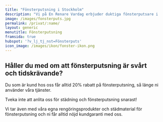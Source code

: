 ```yaml
---
title: "Fönsterputsning i Stockholm"
description: "Vi på En Renare Vardag erbjuder duktiga fönsterputsare i Storstockholm som kan göra jobbet åt er."
image: /images/fonsterputs.jpg
permalink: /privat/:name/
layout: generic
menutitle: Fönsterputsning
framsida: true
hubspot: '?v_lj_tj_nst=Fönsterputs'
icon_image: /images/ikon/fonster-ikon.png
---
```

## Håller du med om att fönsterputsning är svårt och tidskrävande?

 Du som är kund hos oss får alltid 20% rabatt på fönsterputsning, så länge ni använder våra tjänster.
 
 Tveka inte att anlita oss för städning och fönsterputsning snarast!
 
 Vi tar även med våra egna rengöringsprodukter och städmaterial för fönsterputsning och ni får alltid nöjd kundgaranti med oss.


